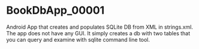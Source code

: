 BookDbApp_00001
===============

Android App that creates and populates SQLite DB from XML in strings.xml.
The app does not have any GUI. It simply creates a db with two tables that
you can query and examine with sqlite command line tool.

